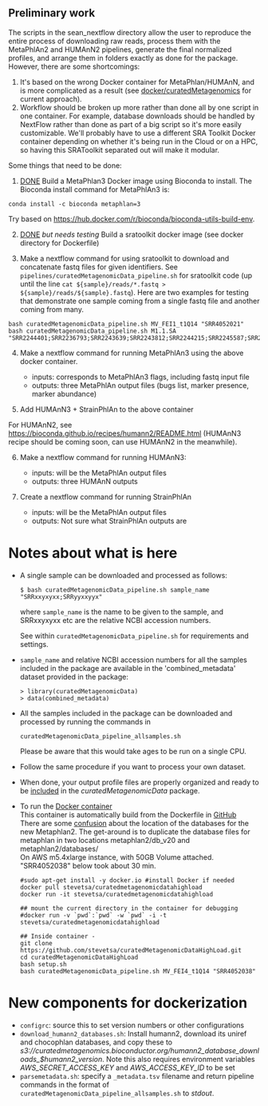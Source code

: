 ## Preliminary work

The scripts in the sean_nextflow directory allow the user to reproduce
the entire process of downloading raw reads, process them with the
MetaPhlAn2 and HUMAnN2 pipelines, generate the final normalized
profiles, and arrange them in folders exactly as done for the package. 
However, there are some shortcomings:
1. It's based on the wrong Docker container for MetaPhlan/HUMAnN, and is more complicated as a result (see [docker/curatedMetagenomics](https://github.com/waldronlab/curatedMetagenomicDataHighLoad/tree/master/docker/curatedMetagenomics) for current approach). 
2. Workflow should be broken up more rather than done all by one script in one container. For example, database downloads should be handled by NextFlow rather than done as part of a big script so it's more easily customizable. We'll probably have to use a different SRA Toolkit Docker container depending on whether it's being run in the Cloud or on a HPC, so having this SRAToolkit separated out will make it modular.

Some things that need to be done:

1. [DONE](https://github.com/waldronlab/curatedMetagenomicDataHighLoad/tree/master/docker/curatedMetagenomics) Build a MetaPhlan3 Docker image using Bioconda to install. The Bioconda install command for MetaPhlAn3 is:
```
conda install -c bioconda metaphlan=3
```

Try based on https://hub.docker.com/r/bioconda/bioconda-utils-build-env.

2. [DONE](https://github.com/waldronlab/curatedMetagenomicDataHighLoad/tree/master/docker/sratoolkit) *but needs testing* Build a sratoolkit docker image (see docker directory for Dockerfile)

3. Make a nextflow command for using sratoolkit to download and concatenate fastq
files for given identifiers.  See
`pipelines/curatedMetagenomicData_pipeline.sh` for sratoolkit
code (up until the line `cat ${sample}/reads/*.fastq > ${sample}/reads/${sample}.fastq`).
Here are two examples for testing that demonstrate one sample coming from a
single fastq file and another coming from many. 

```
bash curatedMetagenomicData_pipeline.sh MV_FEI1_t1Q14 "SRR4052021"
bash curatedMetagenomicData_pipeline.sh M1.1.SA "SRR2244401;SRR2236793;SRR2243639;SRR2243812;SRR2244215;SRR2245587;SRR2228273;SRR2228283;SRR2228304;SRR2228308;SRR2228313;SRR2228320;SRR2228347;SRR2228399;SRR2226903;SRR2226948;SRR2227815;SRR2228028;SRR2228363;SRR2228450;SRR2228455;SRR2228709"
```

4. Make a nextflow command for running MetaPhlAn3 using the above docker container. 
    - inputs: corresponds to MetaPhlAn3 flags, including fastq input file
    - outputs: three MetaPhlAn output files (bugs list, marker presence, marker abundance)

5. Add HUMAnN3 + StrainPhlAn to the above container

For HUMAnN2, see https://bioconda.github.io/recipes/humann2/README.html (HUMAnN3 recipe should be coming soon, can use HUMAnN2 in the meanwhile).

6. Make a nextflow command for running HUMAnN3:
    - inputs: will be the MetaPhlAn output files
    - outputs: three HUMAnN outputs

7. Create a nextflow command for running StrainPhlAn
    - inputs: will be the MetaPhlAn output files
    - outputs: Not sure what StrainPhlAn outputs are


# Notes about what is here

* A single sample can be downloaded and processed as follows:

   ```$ bash curatedMetagenomicData_pipeline.sh sample_name "SRRxxyxyxx;SRRyyxxyyx"``` 

   where `sample_name` is the name to be given to the sample, and SRRxxyxyxx etc are the relative NCBI accession numbers.

   See within `curatedMetagenomicData_pipeline.sh` for requirements and settings.

* `sample_name` and relative NCBI accession numbers for all the samples included in the package are available in the 'combined_metadata' dataset provided in the package:

   ```
   > library(curatedMetagenomicData)
   > data(combined_metadata)
   ```

* All the samples included in the package can be downloaded and processed by running the commands in

   `curatedMetagenomicData_pipeline_allsamples.sh`

   Please be aware that this would take ages to be run on a single CPU.

* Follow the same procedure if you want to process your own dataset.

* When done, your output profile files are properly organized and ready to be [included](https://github.com/waldronlab/curatedMetagenomicData/wiki/The-curatedMetagenomicData-pipelines) in the *curatedMetagenomicData* package.

* To run the [Docker container](https://hub.docker.com/r/stevetsa/curatedmetagenomicdatahighload/)  
  This container is automatically build from the Dockerfile in [GitHub](https://github.com/stevetsa/curatedMetagenomicDataHighLoad)  
  There are some [confusion](https://groups.google.com/forum/#!topic/metaphlan-users/t6IV1PxgNNA) about the location of the databases for the new Metaphlan2.
  The get-around is to duplicate the database files for metaphlan in two locations metaphlan2/db_v20 and metaphlan2/databases/  
  On AWS m5.4xlarge instance, with 50GB Volume attached.  "SRR4052038" below took about 30 min.   

  ```
  #sudo apt-get install -y docker.io #install Docker if needed
  docker pull stevetsa/curatedmetagenomicdatahighload
  docker run -it stevetsa/curatedmetagenomicdatahighload

  ## mount the current directory in the container for debugging
  #docker run -v `pwd`:`pwd` -w `pwd` -i -t stevetsa/curatedmetagenomicdatahighload

  ## Inside container - 
  git clone https://github.com/stevetsa/curatedMetagenomicDataHighLoad.git
  cd curatedMetagenomicDataHighLoad
  bash setup.sh
  bash curatedMetagenomicData_pipeline.sh MV_FEI4_t1Q14 "SRR4052038" 
  ```

# New components for dockerization

* `configrc`: source this to set version numbers or other configurations
* `download_humann2_databases.sh`: Install humann2, download its uniref and chocophlan databases, and copy these to *s3://curatedmetagenomics.bioconductor.org/humann2_database_downloads_$humann2_version*. Note this also requires environment variables *AWS_SECRET_ACCESS_KEY* and *AWS_ACCESS_KEY_ID* to be set
* `parsemetadata.sh`: specify a `_metadata.tsv` filename and return pipeline commands in the format of `curatedMetagenomicData_pipeline_allsamples.sh` to *stdout*.

